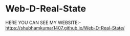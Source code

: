 # Web-D-Real-State

HERE YOU CAN SEE MY WEBSITE:- https://shubhamkumar1407.github.io/Web-D-Real-State/
